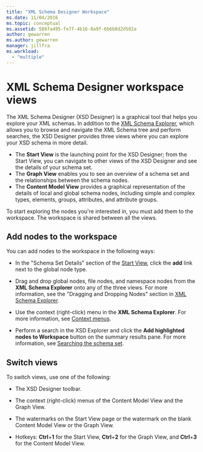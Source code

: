 ```yaml
---
title: "XML Schema Designer Workspace"
ms.date: 11/04/2016
ms.topic: conceptual
ms.assetid: 588fa495-fe7f-4b16-8a9f-6b6b8d2d502a
author: gewarren
ms.author: gewarren
manager: jillfra
ms.workload:
  - "multiple"
---
```

# XML Schema Designer workspace views

The XML Schema Designer (XSD Designer) is a graphical tool that helps you explore your XML schemas. In addition to the [XML Schema Explorer](../xml-tools/xml-schema-explorer.md), which allows you to browse and navigate the XML Schema tree and perform searches, the XSD Designer provides three views where you can explore your XSD schema in more detail.

- The **Start View** is the launching point for the XSD Designer; from the Start View, you can navigate to other views of the XSD Designer and see the details of your schema set.
- The **Graph View** enables you to see an overview of a schema set and the relationships between the schema nodes.
- The **Content Model View** provides a graphical representation of the details of local and global schema nodes, including simple and complex types, elements, groups, attributes, and attribute groups.

To start exploring the nodes you're interested in, you must add them to the workspace. The workspace is shared between all the views.

## Add nodes to the workspace

You can add nodes to the workspace in the following ways:

- In the "Schema Set Details" section of the [Start View](../xml-tools/start-view.md), click the **add** link next to the global node type.

- Drag and drop global nodes, file nodes, and namespace nodes from the **XML Schema Explorer** onto any of the three views. For more information, see the "Dragging and Dropping Nodes" section in [XML Schema Explorer](../xml-tools/xml-schema-explorer.md).

- Use the context (right-click) menu in the **XML Schema Explorer**. For more information, see [Context menus](../xml-tools/context-menus-xml-schema-explorer.md).

- Perform a search in the XSD Explorer and click the **Add highlighted nodes to Workspace** button on the summary results pane. For more information, see [Searching the schema set](../xml-tools/searching-the-schema-set.md).

## Switch views

To switch views, use one of the following:

- The XSD Designer toolbar.

- The context (right-click) menus of the Content Model View and the Graph View.

- The watermarks on the Start View page or the watermark on the blank Content Model View or the Graph View.

- Hotkeys: **Ctrl**+**1** for the Start View, **Ctrl**+**2** for the Graph View, and **Ctrl**+**3** for the Content Model View.